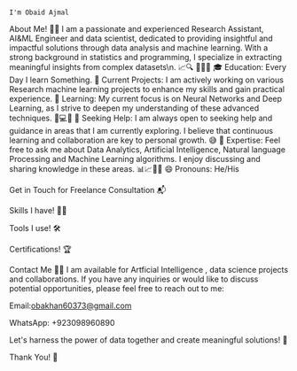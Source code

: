                                                                            I'm Obaid Ajmal

About Me! 👩‍💻
I am a passionate and experienced Research Assistant, AI&ML Engineer and data scientist, dedicated to providing insightful and impactful solutions through data analysis and machine learning. With a strong background in statistics and programming, I specialize in extracting meaningful insights from complex datasets\n. 📈🔍
👀👩‍💻
🎓 Education: Every Day I learn Something.
🔭 Current Projects: I am actively working on various Research machine learning projects to enhance my skills and gain practical experience.
🌱 Learning: My current focus is on Neural Networks and Deep Learning, as I strive to deepen my understanding of these advanced techniques. 🧠💻🤖
🤔 Seeking Help: I am always open to seeking help and guidance in areas that I am currently exploring. I believe that continuous learning and collaboration are key to personal growth. 😅
💬 Expertise: Feel free to ask me about Data Analytics, Artificial Intelligence, Natural language Processing and Machine Learning algorithms. I enjoy discussing and sharing knowledge in these areas. 📊📈🤖🧠
😄 Pronouns: He/His

Get in Touch for Freelance Consultation 📬

                   



     



Skills I have! 🤸‍♂

				
				
				


Tools I use! 🛠️

				
				




Certifications! 🏆

			
			
			


Contact Me 📧🤝
I am available for Artficial Intelligence , data science projects and collaborations. If you have any inquiries or would like to discuss potential opportunities, please feel free to reach out to me:

Email:obakhan60373@gmail.com

WhatsApp: +923098960890

Let's harness the power of data together and create meaningful solutions! 🌟



Thank You! 🤵
